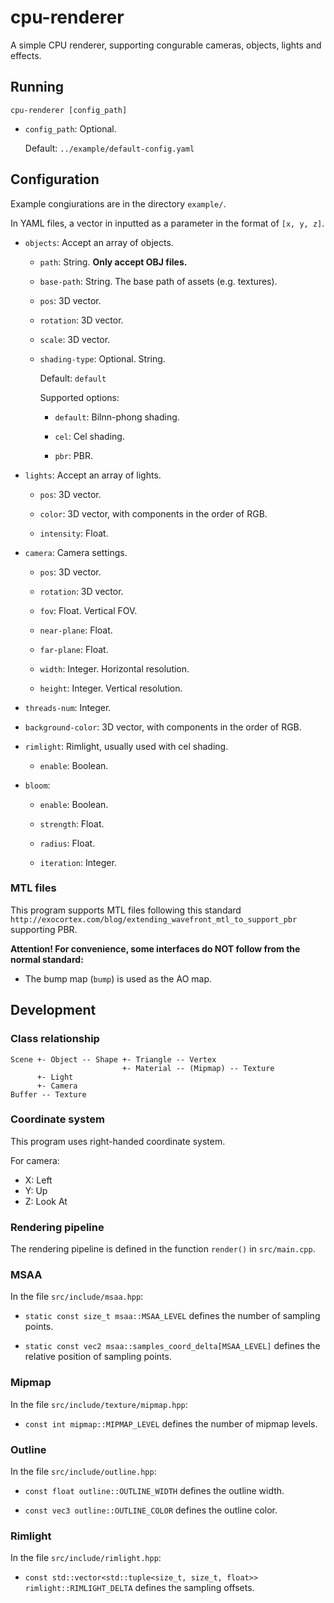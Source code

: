 # cpu-renderer

A simple CPU renderer, supporting congurable cameras, objects, lights and effects.

## Running

```
cpu-renderer [config_path]
```

- `config_path`: Optional.

  Default: `../example/default-config.yaml`

## Configuration

Example congiurations are in the directory `example/`.

In YAML files, a vector in inputted as a parameter in the format of `[x, y, z]`.

- `objects`: Accept an array of objects.

  - `path`: String. **Only accept OBJ files.**

  - `base-path`: String. The base path of assets (e.g. textures).

  - `pos`: 3D vector.

  - `rotation`: 3D vector.

  - `scale`: 3D vector.

  - `shading-type`: Optional. String.

    Default: `default`

    Supported options:

    - `default`: Bilnn-phong shading.

    - `cel`: Cel shading.

    - `pbr`: PBR.

- `lights`: Accept an array of lights.

  - `pos`: 3D vector.

  - `color`: 3D vector, with components in the order of RGB.

  - `intensity`: Float.

- `camera`: Camera settings.

  - `pos`: 3D vector.

  - `rotation`: 3D vector.

  - `fov`: Float. Vertical FOV.

  - `near-plane`: Float.

  - `far-plane`: Float.

  - `width`: Integer. Horizontal resolution.

  - `height`: Integer. Vertical resolution.

- `threads-num`: Integer.

- `background-color`: 3D vector, with components in the order of RGB.

- `rimlight`: Rimlight, usually used with cel shading.

  - `enable`: Boolean.

- `bloom`:

  - `enable`: Boolean.

  - `strength`: Float.

  - `radius`: Float.

  - `iteration`: Integer.

### MTL files

This program supports MTL files following this standard `http://exocortex.com/blog/extending_wavefront_mtl_to_support_pbr` supporting PBR.

**Attention! For convenience, some interfaces do NOT follow from the normal standard:**

- The bump map (`bump`) is used as the AO map.

## Development

### Class relationship

```
Scene +- Object -- Shape +- Triangle -- Vertex
                         +- Material -- (Mipmap) -- Texture
      +- Light
      +- Camera
Buffer -- Texture
```

### Coordinate system

This program uses right-handed coordinate system.

For camera:

- X: Left
- Y: Up
- Z: Look At

### Rendering pipeline

The rendering pipeline is defined in the function `render()` in `src/main.cpp`.

### MSAA

In the file `src/include/msaa.hpp`:

- `static const size_t msaa::MSAA_LEVEL` defines the number of sampling points.

- `static const vec2 msaa::samples_coord_delta[MSAA_LEVEL]` defines the relative position of sampling points.

### Mipmap

In the file `src/include/texture/mipmap.hpp`:

- `const int mipmap::MIPMAP_LEVEL` defines the number of mipmap levels.

### Outline

In the file `src/include/outline.hpp`:

- `const float outline::OUTLINE_WIDTH` defines the outline width.

- `const vec3 outline::OUTLINE_COLOR` defines the outline color.

### Rimlight

In the file `src/include/rimlight.hpp`:

- `const std::vector<std::tuple<size_t, size_t, float>> rimlight::RIMLIGHT_DELTA` defines the sampling offsets.